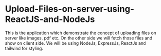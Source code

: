 # Upload-Files-on-server-using-ReactJS-and-NodeJs
This is the application which demonstrate the concept of uploading files on server like images, pdf etc. On the  other side we will  fetch those files and show on client side. We  will be using NodeJs,  ExpressJs,  ReactJs and tailwind for styling.    
